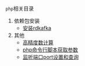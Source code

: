 `php`相关目录
1. 依赖包安装
    -   [安装rdkafka](./ext/安装rdkafka.md)
2.  其他
    -   [高精度数计算](./other/高精度数计算.md)
    -   [php命令行脚本获取参数](./other/php命令行脚本获取参数.md)
    -   [监听端口port设置和查询](./other/监听端口port设置和查询.md)